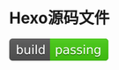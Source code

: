 # Hexo源码文件

[![Build Status](readme/passing-1576758947813.svg)](https://travis-ci.org/ShangguanHong/ShangguanHong.github.io)

